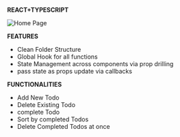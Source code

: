 **REACT+TYPESCRIPT**

![Home Page](https://drive.google.com/uc?export=view&id=1oe87K1n20H0yXJsomqVEXMR2p8TWW-Zc)


**FEATURES**
- Clean Folder Structure
- Global Hook for all functions
- State Management across components via prop drilling
- pass state as props update via callbacks

**FUNCTIONALITIES**
- Add New Todo
- Delete Existing Todo
- complete Todo
- Sort by completed Todos
- Delete Completed Todos at once
